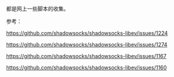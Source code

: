 都是网上一些脚本的收集。

参考：

https://github.com/shadowsocks/shadowsocks-libev/issues/1224

https://github.com/shadowsocks/shadowsocks-libev/issues/1274

https://github.com/shadowsocks/shadowsocks-libev/issues/1167

https://github.com/shadowsocks/shadowsocks-libev/issues/1160

